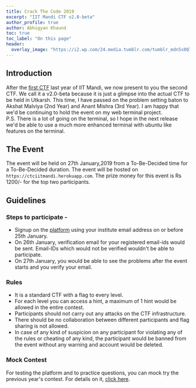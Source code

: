 ```yaml
---
title: Crack The Code 2019 
excerpt: "IIT Mandi CTF v2.0-beta"
author_profile: true
author: Abhigyan Khaund
toc: true
toc_label: "On this page"
header:
  overlay_image: "https://i2.wp.com/24.media.tumblr.com/tumblr_mdn5s0Q7Ht1r66g9jo1_500.gif"
---
```


## Introduction

After the [first CTF](https://capturethestone.herokuapp.com) last year of IIT Mandi, we now present to you the second CTF. We call it a v2.0-beta because it is just a glimpse into the actual CTF to be held in Utkarsh. This time, I have passed on the problem setting baton to Akshat Malviya (2nd Year) and Anant Mishra (3rd Year). I am happy that we'd be continuing to hold the event on my web terminal project.<br>
P.S. There is a lot of going on the terminal, so I hope in the next release we'd be able to use a much more enhanced terminal with ubuntu like features on the terminal.

## The Event

The event will be held on 27th January,2019 from a To-Be-Decided time for a To-Be-Decided duration. The event will be hosted on `https://ctciitmandi.herokuapp.com`. The prize money for this event is Rs 1200/- for the top two participants. 

## Guidelines

### Steps to participate - 

* Signup on the [platform](https://ctciitmandi.herokuapp.com) using your institute email address on or before 25th January.
* On 26th January, verification email for your registered email-ids would be sent. Email-IDs which would not be verified wouldn't be able to participate.
* On 27th January, you would be able to see the problems after the event starts and you verify your email.

### Rules

* It is a standard CTF with a flag to every level.
* For each level you can access a hint, a maximum of 1 hint would be allowed in the entire contest.
* Participants should not carry out any attacks on the CTF infrastructure.
* There should be no collaboration between different participants and flag sharing is not allowed.
* In case of any kind of suspicion on any participant for violating any of the rules or cheating of any kind, the participant would be banned from the event without any warning and account would be deleted.

### Mock Contest

For testing the platform and to practice questions, you can mock try the previous year's contest. For details on it, [click here](https://kamandprompt.github.io/blog/CTF-2017-editorials/).